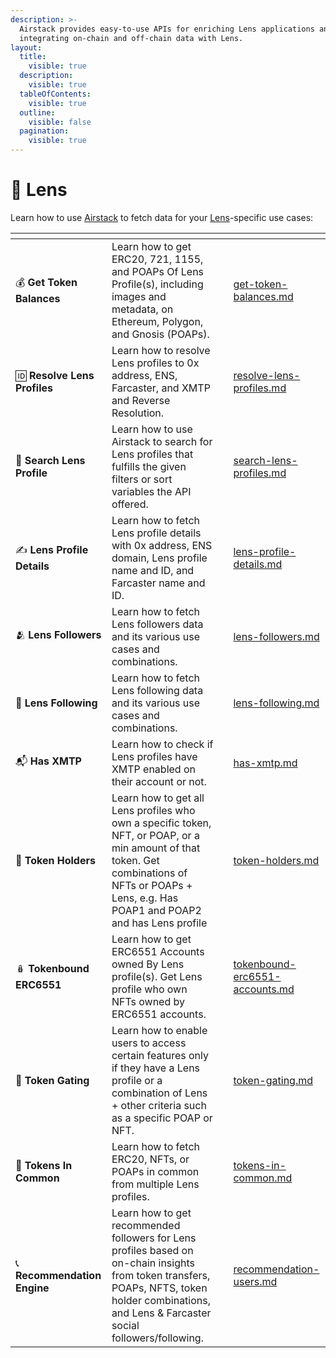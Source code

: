 ```yaml
---
description: >-
  Airstack provides easy-to-use APIs for enriching Lens applications and
  integrating on-chain and off-chain data with Lens.
layout:
  title:
    visible: true
  description:
    visible: true
  tableOfContents:
    visible: true
  outline:
    visible: false
  pagination:
    visible: true
---
```


# 🌿 Lens

Learn how to use [Airstack](https://airstack.xyz) to fetch data for your [Lens](https://lens.xyz)-specific use cases:

<table data-view="cards"><thead><tr><th></th><th></th><th></th><th data-hidden data-card-target data-type="content-ref"></th></tr></thead><tbody><tr><td><span data-gb-custom-inline data-tag="emoji" data-code="1f4b0">💰</span> <strong>Get Token Balances</strong></td><td>Learn how to get ERC20, 721, 1155, and POAPs Of Lens Profile(s), including images and metadata, on Ethereum, Polygon, and Gnosis (POAPs).</td><td></td><td><a href="get-token-balances.md">get-token-balances.md</a></td></tr><tr><td><span data-gb-custom-inline data-tag="emoji" data-code="1f194">🆔</span>  <strong>Resolve Lens Profiles</strong></td><td>Learn how to resolve Lens profiles to 0x address, ENS, Farcaster, and XMTP and Reverse Resolution.</td><td></td><td><a href="resolve-lens-profiles.md">resolve-lens-profiles.md</a></td></tr><tr><td><span data-gb-custom-inline data-tag="emoji" data-code="1f50e">🔎</span> <strong>Search Lens Profile</strong></td><td>Learn how to use Airstack to search for Lens profiles that fulfills the given filters or sort variables the API offered.</td><td></td><td><a href="search-lens-profiles.md">search-lens-profiles.md</a></td></tr><tr><td><span data-gb-custom-inline data-tag="emoji" data-code="270d">✍</span> <strong>Lens Profile Details</strong></td><td>Learn how to fetch Lens profile details with 0x address, ENS domain, Lens profile name and ID, and Farcaster name and ID.</td><td></td><td><a href="lens-profile-details.md">lens-profile-details.md</a></td></tr><tr><td><span data-gb-custom-inline data-tag="emoji" data-code="1fac2">🫂</span> <strong>Lens Followers</strong></td><td>Learn how to fetch Lens followers data and its various use cases and combinations.</td><td></td><td><a href="lens-followers.md">lens-followers.md</a></td></tr><tr><td><span data-gb-custom-inline data-tag="emoji" data-code="1f490">💐</span> <strong>Lens Following</strong></td><td>Learn how to fetch Lens following data and its various use cases and combinations.</td><td></td><td><a href="lens-following.md">lens-following.md</a></td></tr><tr><td><span data-gb-custom-inline data-tag="emoji" data-code="1f4ec">📬</span>  <strong>Has XMTP</strong></td><td>Learn how to check if Lens profiles have XMTP enabled on their account or not.</td><td></td><td><a href="has-xmtp.md">has-xmtp.md</a></td></tr><tr><td><span data-gb-custom-inline data-tag="emoji" data-code="1f3c5">🏅</span> <strong>Token Holders</strong></td><td>Learn how to get all Lens profiles who own a specific token, NFT, or POAP, or a min amount of that token. Get combinations of NFTs or POAPs + Lens, e.g. Has POAP1 and POAP2 and has Lens profile</td><td></td><td><a href="token-holders.md">token-holders.md</a></td></tr><tr><td><span data-gb-custom-inline data-tag="emoji" data-code="1fa86">🪆</span> <strong>Tokenbound ERC6551</strong></td><td>Learn how to get ERC6551 Accounts owned By Lens profile(s). Get Lens profile who own NFTs owned by ERC6551 accounts.</td><td></td><td><a href="tokenbound-erc6551-accounts.md">tokenbound-erc6551-accounts.md</a></td></tr><tr><td><span data-gb-custom-inline data-tag="emoji" data-code="1f6aa">🚪</span> <strong>Token Gating</strong></td><td>Learn how to enable users to access certain features only if they have a Lens profile or a combination of Lens + other criteria such as a specific POAP or NFT.</td><td></td><td><a href="token-gating.md">token-gating.md</a></td></tr><tr><td><span data-gb-custom-inline data-tag="emoji" data-code="1f91d">🤝</span> <strong>Tokens In Common</strong></td><td>Learn how to fetch ERC20, NFTs, or POAPs in common from multiple Lens profiles.</td><td></td><td><a href="tokens-in-common.md">tokens-in-common.md</a></td></tr><tr><td><span data-gb-custom-inline data-tag="emoji" data-code="1f4de">📞</span> <strong>Recommendation Engine</strong></td><td>Learn how to get recommended followers for Lens profiles based on on-chain insights from token transfers, POAPs, NFTS, token holder combinations, and Lens &#x26; Farcaster social followers/following.</td><td></td><td><a href="recommendation-users.md">recommendation-users.md</a></td></tr></tbody></table>
